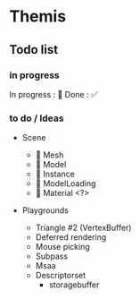# Themis

## Todo list

### in progress

In progress : 🔲 Done : ✅

### to do / Ideas
* Scene 
  * 🔲 Mesh
  * 🔲 Model
  * 🔲 Instance
  * 🔲 ModelLoading
  * 🔲 Material <?>

* Playgrounds
  * Triangle #2 (VertexBuffer)
  * Deferred rendering
  * Mouse picking
  * Subpass
  * Msaa
  * Descriptorset
    * storagebuffer   
  